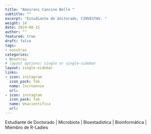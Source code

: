 ```yaml
---
title: "Amairani Cancino Bello "
subtitle: ""
excerpt: "Estudiante de doctorado, CINVESTAV. "
weight: 14
date: 2024-08-15
author: ""
featured: true
draft: false
tags:
- nosotras
categories:
- Nosotras
# layout options: single or single-sidebar
layout: single-sidebar
links:
- icon: instagram
  icon_pack: fab
  name: lncrnannie
  url:  
- icon: instagram
  icon_pack: fab
  name: Unacientifica
  url:
---
```


Estudiante de Doctorado | Microbiota | Bioestadística | Bioinformática | Miembro de R-Ladies



